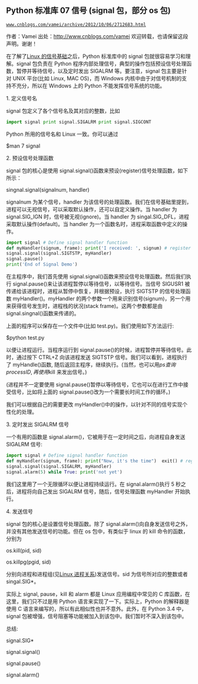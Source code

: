 ## Python 标准库 07 信号 (signal 包，部分 os 包)

[`www.cnblogs.com/vamei/archive/2012/10/06/2712683.html`](http://www.cnblogs.com/vamei/archive/2012/10/06/2712683.html)

作者：Vamei 出处：http://www.cnblogs.com/vamei 欢迎转载，也请保留这段声明。谢谢！

在了解了[Linux 的信号基础](http://www.cnblogs.com/vamei/archive/2012/10/04/2711818.html)之后，Python 标准库中的 signal 包就很容易学习和理解。signal 包负责在 Python 程序内部处理信号，典型的操作包括预设信号处理函数，暂停并等待信号，以及定时发出 SIGALRM 等。要注意，signal 包主要是针对 UNIX 平台(比如 Linux, MAC OS)，而 Windows 内核中由于对信号机制的支持不充分，所以在 Windows 上的 Python 不能发挥信号系统的功能。

1\. 定义信号名

signal 包定义了各个信号名及其对应的整数，比如

```py
import signal print signal.SIGALRM print signal.SIGCONT

```

Python 所用的信号名和 Linux 一致。你可以通过

$man 7 signal

2\. 预设信号处理函数

signal 包的核心是使用 signal.signal()函数来预设(register)信号处理函数，如下所示：

singnal.signal(signalnum, handler)

signalnum 为某个信号，handler 为该信号的处理函数。我们在信号基础里提到，进程可以无视信号，可以采取默认操作，还可以自定义操作。当 handler 为 signal.SIG_IGN 时，信号被无视(ignore)。当 handler 为 singal.SIG_DFL，进程采取默认操作(default)。当 handler 为一个函数名时，进程采取函数中定义的操作。

```py
import signal # Define signal handler function
def myHandler(signum, frame): print('I received: ', signum) # register signal.SIGTSTP's handler 
signal.signal(signal.SIGTSTP, myHandler)
signal.pause()
print('End of Signal Demo')

```

在主程序中，我们首先使用 signal.signal()函数来预设信号处理函数。然后我们执行 signal.pause()来让该进程暂停以等待信号，以等待信号。当信号 SIGUSR1 被传递给该进程时，进程从暂停中恢复，并根据预设，执行 SIGTSTP 的信号处理函数 myHandler()。myHandler 的两个参数一个用来识别信号(signum)，另一个用来获得信号发生时，进程栈的状况(stack frame)。这两个参数都是由 signal.singnal()函数来传递的。

上面的程序可以保存在一个文件中(比如 test.py)。我们使用如下方法运行:

$python test.py

以便让进程运行。当程序运行到 signal.pause()的时候，进程暂停并等待信号。此时，通过按下 CTRL+Z 向该进程发送 SIGTSTP 信号。我们可以看到，进程执行了 myHandle()函数, 随后返回主程序，继续执行。(当然，也可以用$ps 查询 process ID, 再使用$kill 来发出信号。)

(进程并不一定要使用 signal.pause()暂停以等待信号，它也可以在进行工作中接受信号，比如将上面的 signal.pause()改为一个需要长时间工作的循环。)

我们可以根据自己的需要更改 myHandler()中的操作，以针对不同的信号实现个性化的处理。

3\. 定时发出 SIGALRM 信号

一个有用的函数是 signal.alarm()，它被用于在一定时间之后，向进程自身发送 SIGALRM 信号:

```py
import signal # Define signal handler function
def myHandler(signum, frame): print("Now, it's the time")  exit() # register signal.SIGALRM's handler 
signal.signal(signal.SIGALRM, myHandler)
signal.alarm(5) while True: print('not yet')

```

我们这里用了一个无限循环以便让进程持续运行。在 signal.alarm()执行 5 秒之后，进程将向自己发出 SIGALRM 信号，随后，信号处理函数 myHandler 开始执行。

4\. 发送信号

signal 包的核心是设置信号处理函数。除了 signal.alarm()向自身发送信号之外，并没有其他发送信号的功能。但在 os 包中，有类似于 linux 的 kill 命令的函数，分别为

os.kill(pid, sid)

os.killpg(pgid, sid)

分别向进程和进程组(见[Linux 进程关系](http://www.cnblogs.com/vamei/archive/2012/10/07/2713023.html))发送信号。sid 为信号所对应的整数或者 singal.SIG*。

实际上 signal, pause，kill 和 alarm 都是 Linux 应用编程中常见的 C 库函数，在这里，我们只不过是用 Python 语言来实现了一下。实际上，Python 的解释器是使用 C 语言来编写的，所以有此相似性也并不意外。此外，在 Python 3.4 中，signal 包被增强，信号阻塞等功能被加入到该包中。我们暂时不深入到该包中。

总结:

signal.SIG*

signal.signal()

signal.pause()

signal.alarm()